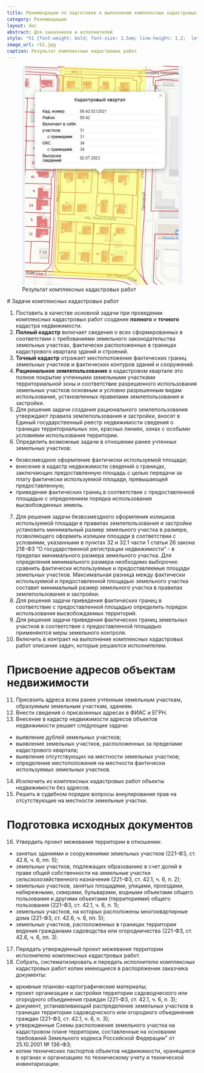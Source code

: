 ```yaml
---
title: Рекомендации по подготовке к выполнению комплексных кадастровых работ
category: Рекомендации
layout: doc
abstract: Для заказчиков и исполнителей  
style: "h1 {font-weight: bold; font-size: 1.5em; line-height: 1.2;  letter-spacing: -.05rem;}"  
image_url: rk1.jpg
caption: Результат комплексных кадастровых работ
---
```

<figure><img class="narrow" alt="Фотография" src="/assets/img/rk1.jpg"/><figcaption>Результат комплексных кадастровых работ</figcaption></figure>
# Задачи комплексных кадастровых работ

1. Поставить в качестве основной задачи при проведении комплексных кадастровых работ создание **полного** и **точного** кадастра недвижимости.
2. **Полный кадастр** включает сведения о всех сформированных в соответствии с требованиями земельного законодательства земельных участках, фактически расположенных в границах кадастрового квартала зданий и строений.
3. **Точный кадастр** отражает местоположение фактических границ земельных участков и фактических контуров зданий и сооружений.
4. **Рациональное землепользование** в кадастровом квартале это полное покрытие учтенными земельными участками территориальной зоны и соответствие разрешенного использования земельных участков основным и условно разрешенным видам использования, установленных правилами землепользования и застройки.
5. Для решения задачи создания рационального землепользования утверждают правила землепользования и застройки, вносят в Единый государственный реестр недвижимости сведения о границах территориальных зон, красных линиях, зонах с особыми условиями использования территории. 
6. Определить возможные задачи в отношении ранее учтенных земельных участков:
- безвозмездное оформление фактически используемой площади;
- внесение в кадастр недвижимости сведений о границах, заключающих предоставленную площадь с целью передачи за плату фактически используемой площади, превышающей предоставленную;
- приведение фактических границ в соответствие с предоставленной площадью с определением порядка использования высвобожденных земель.
7. Для решения задачи безвозмездного оформления излишков используемой площади в правилах землепользования и застройки установить минимальный размер земельного участка в размере, позволяющего оформить излишки площади в соответствии с условиями, указанными в пунктах 32 и 32.1 части 1 статьи 26 закона 218-ФЗ “О государственной регистрации недвижимости” - в пределах минимального размера земельного участка. Для определения минимального размера необходимо выборочно сравнить фактически используемые и предоставляемые площади земельных участков. Максимальная разница между фактически используемой и предоставленной площадью земельного участка составит минимальный размер земельного участка в правилах землепользования и застройки. 
8. Для решения задачи приведения фактических границ в соответствие с предоставленной площадью определить порядок использования высвобождаемых территорий.
9. Для решения задачи приведения фактических границ земельных участков в соответствие с предоставленной площадью применяются меры земельного контроля.
10. Включить в контракт на выполнение комплексных кадастровых работ описание задач, которые решаются исполнителем.
# Присвоение адресов объектам недвижимости
11. Присвоить адреса всем ранее учтенным земельным участкам, образуемым земельным участкам, зданиям. 
12. Внести сведения о присвоенных адресах в ФИАС и ЕГРН. 
13. Внесение в кадастр недвижимости адресов объектов недвижимости решает следующие задачи:
- выявление дублей земельных участков; 
- выявление земельных участков, расположенных за пределами кадастрового квартала;
- выявление отсутствующих на местности земельных участков; 
- определение местоположения на местности фактически используемых земельных участков. 
14. Исключить из комплексных кадастровых работ объекты недвижимости без адресов. 
15. Решить в судебном порядке вопросы аннулирования прав на отсутствующие на местности земельные участки. 
# Подготовка исходных документов
16. Утвердить проект межевания территории в отношении: 
- занятых зданиями и сооружениями земельных участков (221-ФЗ, ст. 42.6, ч. 6, пп. 5); 
- земельных участков, подлежащих образованию в счет долей в праве общей собственности на земельные участки сельскохозяйственного назначения (221-ФЗ, ст. 42.1, ч. 6, п. 2); 
- земельных участков, занятых площадями, улицами, проездами, набережными, скверами, бульварами, водными объектами общего пользования и другими объектами (территориями) общего пользования (221-ФЗ, ст. 42.1, ч. 6, п. 1); 
- земельных участков, на которых расположены многоквартирные дома (221-ФЗ, ст. 42.6, ч. 6, пп. 5);
-  земельных участков, расположенных в границах территории ведения гражданами садоводства или огородничества (221-ФЗ, ст. 42.6, ч. 6, пп. 3).
17. Передать утвержденный проект межевания территории исполнителю комплексных кадастровых работ.
18. Собрать, систематизировать и передать исполнителю комплексных кадастровых работ копии имеющиеся в распоряжении заказчика документы: 
- архивные планово-картографические материалы;
- проект организации и застройки территории садоводческого или огородного объединения граждан (221-ФЗ, ст. 42.1, ч. 6, п. 3);
- документ, устанавливающий распределение земельных участков в границах  территории садоводческого или огородного объединения граждан (221-ФЗ, ст. 42.1, ч. 6, п. 3);
- утвержденные Схемы расположения земельного участка на кадастровом плане территории, составленные на основании требований Земельного кодекса Российской Федерации" от 
25.10.2001 № 136-ФЗ;
- копии технических паспортов объектов недвижимости, хранящиеся в органах и организациях по техническому учету и технической инвентаризации.
